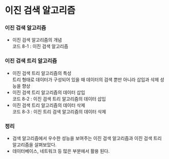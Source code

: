 # 이진 검색 알고리즘  

### 이진 검색 알고리즘  
- 이진 검색 알고리즘의 개념  
코드 8-1 : 이진 검색 알고리즘  

### 이진 검색 트리 알고리즘  
- 이진 검색 트리 알고리즘의 특성  
트리 형태로 데이터가 구성되어 있을 때 데이터의 검색 뿐만 아니라 삽입과 삭제 성능을 향상  
- 이진 검색 트리 알고리즘의 데이터 삽입  
코드 8-2 : 이진 검색 트리 알고리즘의 데이터 삽입  
- 이진 검색 트리 알고리즘의 데이터 삭제  
코드 8-3 : 이진 트리 검색 알고리즘의 데이터 삭제  

### 정리  
- 검색 알고리즘에서 우수한 성능을 보여주는 이진 검색 알고리즘과 이진 검색 트리 알고리즘을 살펴보았다.  
- 데이터베이스, 네트워크 등 많은 부분에서 활용 된다.  
